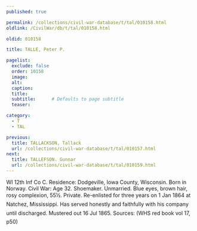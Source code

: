 ```yaml
---
published: true

permalink: /collections/civil-war-database/t/tal/010158.html
oldlink: /CivilWar/db/t/tal/010158.html

oldid: 010158

title: TALLE, Peter P.

pagelist:
  exclude: false
  order: 10158
  image: 
  alt:
  caption:
  title:
  subtitle:      # Defaults to page subtitle
  teaser:

category: 
  - T 
  - TAL

previous:
  title: TALLACKSON, Tallack
  url: /collections/civil-war-database/t/tal/010157.html  
next:
  title: TALLEFSON. Gunnar
  url: /collections/civil-war-database/t/tal/010159.html   
---
```

WI 12th Inf Co C. Residence: Dodgeville, Iowa County, Wisconsin. Born in Norway. Civil War: Age 32. Shoemaker. Unmarried. Blue eyes, brown hair, rosy complexion, 5&#146;5&frac12;&#148;. Private. Re-enlisted for three years on 1 Jan 1864 at Natchez, Mississippi. &#147;Has served honestly and faithfully with his company until discharged.&#148; Mustered out 16 Jul 1865. Sources: (WHS red book vol 17, p50)